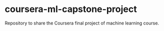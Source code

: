 # coursera-ml-capstone-project
Repository to share the Coursera final project of machine learning course.

